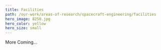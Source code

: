 ```yaml
---
title: Facilities
path: /our-work/areas-of-research/spacecraft-engineering/facilities
hero_image: 8250.jpg
hero_color: yellow
hero_size: small
---
```

More Coming...
